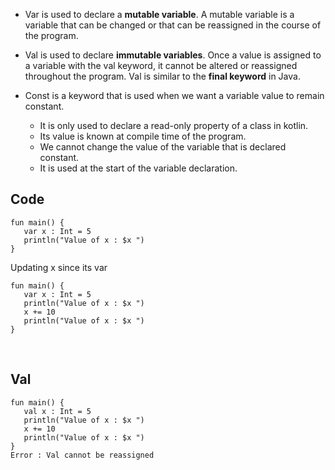 
- Var is used to declare a **mutable variable**. A mutable variable is a variable that can be changed or that can be reassigned in the course of the program.

- Val is used to declare **immutable variables**. Once a value is assigned to a variable with the val keyword, it cannot be altered or reassigned throughout the program. 
Val is similar to the **final keyword** in Java.

- Const is a keyword that is used when we want a variable value to remain constant.
   - It is only used to declare a read-only property of a class in kotlin.
   - Its value is known at compile time of the program.	
   - We cannot change the value of the variable that is declared constant. 
   - It is used at the start of the variable declaration.


## Code

```
fun main() {
   var x : Int = 5
   println("Value of x : $x ")
}

```
Updating x since its var

```
fun main() {
   var x : Int = 5
   println("Value of x : $x ")
   x += 10
   println("Value of x : $x ")
} 
```
<br>

## Val

```
fun main() {
   val x : Int = 5
   println("Value of x : $x ")
   x += 10
   println("Value of x : $x ")
} 
Error : Val cannot be reassigned
